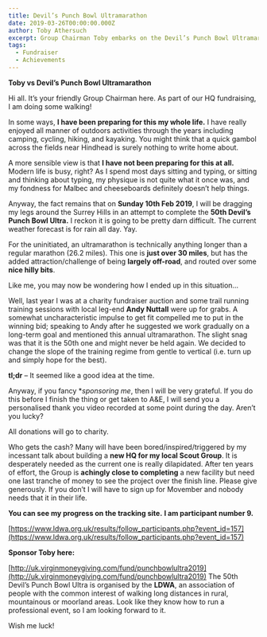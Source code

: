 ```yaml
---
title: Devil’s Punch Bowl Ultramarathon
date: 2019-03-26T00:00:00.000Z
author: Toby Athersuch
excerpt: Group Chairman Toby embarks on the Devil’s Punch Bowl Ultramarathon to fundraise for a new Scout Group HQ. Support him here!
tags:
  - Fundraiser
  - Achievements
---
```


**Toby vs Devil’s Punch Bowl Ultramarathon**

Hi all. It’s your friendly Group Chairman here. As part of our HQ fundraising, I am doing some walking!

In some ways, **I have been preparing for this my whole life.**
I have really enjoyed all manner of outdoors activities through the years including camping, cycling, hiking, and kayaking. You might think that a quick gambol across the fields near Hindhead is surely nothing to write home about.

A more sensible view is that **I have not been preparing for this at all.**
Modern life is busy, right? As I spend most days sitting and typing, or sitting and thinking about typing, my physique is not quite what it once was, and my fondness for Malbec and cheeseboards definitely doesn’t help things.

Anyway, the fact remains that on **Sunday 10th Feb 2019**, I will be dragging my legs around the Surrey Hills in an attempt to complete the **50th Devil’s Punch Bowl Ultra.** I reckon it is going to be pretty darn difficult. The current weather forecast is for rain all day. Yay.

For the uninitiated, an ultramarathon is technically anything longer than a regular marathon (26.2 miles). This one is **just over 30 miles**, but has the added attraction/challenge of being **largely off-road**, and routed over some **nice hilly bits**.

Like me, you may now be wondering how I ended up in this situation…

Well, last year I was at a charity fundraiser auction and some trail running training sessions with local leg-end **Andy Nuttall** were up for grabs. A somewhat uncharacteristic impulse to get fit compelled me to put in the winning bid; speaking to Andy after he suggested we work gradually on a long-term goal and mentioned this annual ultramarathon. The slight snag was that it is the 50th one and might never be held again. We decided to change the slope of the training regime from gentle to vertical (i.e. turn up and simply hope for the best).

**tl;dr** – It seemed like a good idea at the time.

Anyway, if you fancy **sponsoring me*, then I will be very grateful. If you do this before I finish the thing or get taken to A&E, I will send you a personalised thank you video recorded at some point during the day. Aren’t you lucky?

All donations will go to charity.

Who gets the cash? Many will have been bored/inspired/triggered by my incessant talk about building a **new HQ for my local Scout Group**. It is desperately needed as the current one is really dilapidated. After ten years of effort, the Group is **achingly close to completing** a new facility but need one last tranche of money to see the project over the finish line. Please give generously. If you don’t I will have to sign up for Movember and nobody needs that it in their life.

**You can see my progress on the tracking site.**
**I am participant number 9.**

[https://www.ldwa.org.uk/results/follow_participants.php?event_id=157](https://www.ldwa.org.uk/results/follow_participants.php?event_id=157)

**Sponsor Toby here:**

[http://uk.virginmoneygiving.com/fund/punchbowlultra2019](http://uk.virginmoneygiving.com/fund/punchbowlultra2019)
The 50th Devil’s Punch Bowl Ultra is organised by the **LDWA**, an association of people with the common interest of walking long distances in rural, mountainous or moorland areas. Look like they know how to run a professional event, so I am looking forward to it.

Wish me luck!